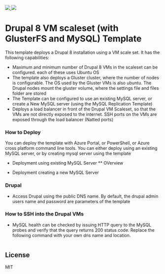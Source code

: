 <a href="https://portal.azure.com/#create/Microsoft.Template/uri/https%3A%2F%2Fraw.githubusercontent.com%2FmaniSbindra%2Fazure-quickstart-templates%2Fmaster%2F301-drupal-8-multivm%2Fazuredeploy.json" target="_blank">
    <img src="http://azuredeploy.net/deploybutton.png"/>
</a>
<a href="http://armviz.io/#/?load=https%3A%2F%2Fraw.githubusercontent.com%2FmaniSbindra%2Fazure-quickstart-templates%2Fmaster%2F301-drupal-8-multivm%2Fazuredeploy.json" target="_blank">
  <img src="http://armviz.io/visualizebutton.png"/>
</a>

# Drupal 8 VM scaleset (with GlusterFS and MySQL) Template

This template deploys a Drupal 8 installation using a VM scale set.  It has the following capabilities:

- Maximum and minimum number of Drupal 8 VMs in the scaleset can be configured. each of these uses Ubuntu OS
- The template also deploys a Gluster cluster, where the number of nodes is configurable. The OS used by the Gluster VMs is also ubuntu. The Drupal nodes mount the gluster volume, where the settings file and files folder are stored
- The Template can be configured to use an existing MySQL server, or create a New MySQL server (using the MySQL Replication Template)
- Deploys a load balancer in front of the Drupal VM Scaleset, so that the VMs are not directly exposed to the internet.  SSH ports on the VMs are exposed through the load balancer (Natted ports)

### How to Deploy
You can deploy the template with Azure Portal, or PowerShell, or Azure cross platform command line tools.
You can either deploy using an existing MySQL server, or by creating mysql server using the template  
* Deployment using existing MySQL Server
** OVerview

* Deployment creating a new MySQL Server

### Drupal
* Access Drupal using the public DNS name.  By default, the drupal admin users name and password are parameters of the template

### How to SSH into the Drupal VMs
* MySQL health can be checked by issuing HTTP query to the MySQL probes and verify that the query returns 200 status code.  Replace the following command with your own dns name and location.
```sh

```


License
----

MIT

